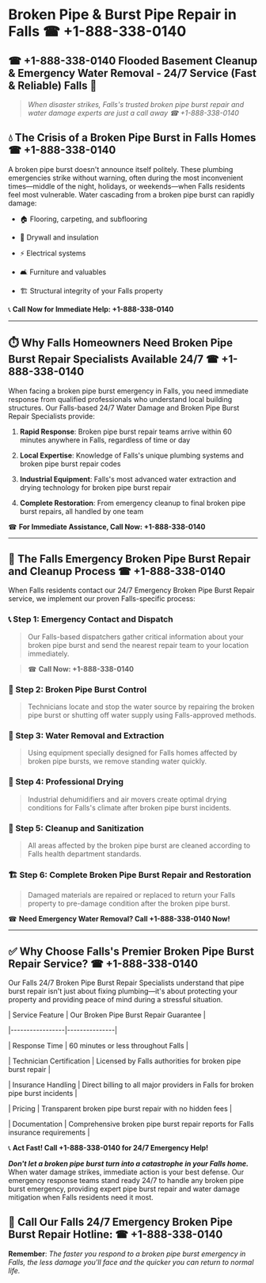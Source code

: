 # Broken Pipe & Burst Pipe Repair in Falls ☎ +1-888-338-0140  
## ☎ +1-888-338-0140 Flooded Basement Cleanup & Emergency Water Removal - 24/7 Service (Fast & Reliable) Falls 🚨  

> *When disaster strikes, Falls's trusted broken pipe burst repair and water damage experts are just a call away ☎ +1-888-338-0140*  

## 💧 The Crisis of a Broken Pipe Burst in Falls Homes ☎ +1-888-338-0140  

A broken pipe burst doesn't announce itself politely. These plumbing emergencies strike without warning, often during the most inconvenient times—middle of the night, holidays, or weekends—when Falls residents feel most vulnerable. Water cascading from a broken pipe burst can rapidly damage:  

* 🏠 Flooring, carpeting, and subflooring  
* 🧱 Drywall and insulation  
* ⚡ Electrical systems  
* 🛋️ Furniture and valuables  
* 🏗️ Structural integrity of your Falls property  

📞 **Call Now for Immediate Help: +1-888-338-0140**  

---  

## ⏱️ Why Falls Homeowners Need Broken Pipe Burst Repair Specialists Available 24/7 ☎ +1-888-338-0140  

When facing a broken pipe burst emergency in Falls, you need immediate response from qualified professionals who understand local building structures. Our Falls-based 24/7 Water Damage and Broken Pipe Burst Repair Specialists provide:  

1. **Rapid Response**: Broken pipe burst repair teams arrive within 60 minutes anywhere in Falls, regardless of time or day  
2. **Local Expertise**: Knowledge of Falls's unique plumbing systems and broken pipe burst repair codes  
3. **Industrial Equipment**: Falls's most advanced water extraction and drying technology for broken pipe burst repair  
4. **Complete Restoration**: From emergency cleanup to final broken pipe burst repairs, all handled by one team  

☎ **For Immediate Assistance, Call Now: +1-888-338-0140**  

---  

## 🔧 The Falls Emergency Broken Pipe Burst Repair and Cleanup Process ☎ +1-888-338-0140  

When Falls residents contact our 24/7 Emergency Broken Pipe Burst Repair service, we implement our proven Falls-specific process:  

### 📞 Step 1: Emergency Contact and Dispatch  
> Our Falls-based dispatchers gather critical information about your broken pipe burst and send the nearest repair team to your location immediately.  
> ☎ **Call Now: +1-888-338-0140**  

### 🚿 Step 2: Broken Pipe Burst Control  
> Technicians locate and stop the water source by repairing the broken pipe burst or shutting off water supply using Falls-approved methods.  

### 🌊 Step 3: Water Removal and Extraction  
> Using equipment specially designed for Falls homes affected by broken pipe bursts, we remove standing water quickly.  

### 💨 Step 4: Professional Drying  
> Industrial dehumidifiers and air movers create optimal drying conditions for Falls's climate after broken pipe burst incidents.  

### 🧼 Step 5: Cleanup and Sanitization  
> All areas affected by the broken pipe burst are cleaned according to Falls health department standards.  

### 🏗️ Step 6: Complete Broken Pipe Burst Repair and Restoration  
> Damaged materials are repaired or replaced to return your Falls property to pre-damage condition after the broken pipe burst.  

☎ **Need Emergency Water Removal? Call +1-888-338-0140 Now!**  

---  

## ✅ Why Choose Falls's Premier Broken Pipe Burst Repair Service? ☎ +1-888-338-0140  

Our Falls 24/7 Broken Pipe Burst Repair Specialists understand that pipe burst repair isn't just about fixing plumbing—it's about protecting your property and providing peace of mind during a stressful situation.  

| Service Feature | Our Broken Pipe Burst Repair Guarantee |  
|-----------------|---------------|  
| Response Time | 60 minutes or less throughout Falls |  
| Technician Certification | Licensed by Falls authorities for broken pipe burst repair |  
| Insurance Handling | Direct billing to all major providers in Falls for broken pipe burst incidents |  
| Pricing | Transparent broken pipe burst repair with no hidden fees |  
| Documentation | Comprehensive broken pipe burst repair reports for Falls insurance requirements |  

📞 **Act Fast! Call +1-888-338-0140 for 24/7 Emergency Help!**  

***Don't let a broken pipe burst turn into a catastrophe in your Falls home.*** When water damage strikes, immediate action is your best defense. Our emergency response teams stand ready 24/7 to handle any broken pipe burst emergency, providing expert pipe burst repair and water damage mitigation when Falls residents need it most.  

## 📱 Call Our Falls 24/7 Emergency Broken Pipe Burst Repair Hotline: ☎ +1-888-338-0140  

**Remember**: *The faster you respond to a broken pipe burst emergency in Falls, the less damage you'll face and the quicker you can return to normal life.*